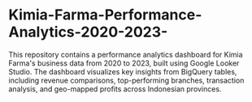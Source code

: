 # Kimia-Farma-Performance-Analytics-2020-2023-
This repository contains a performance analytics dashboard for Kimia Farma's business data from 2020 to 2023, built using Google Looker Studio. The dashboard visualizes key insights from BigQuery tables, including revenue comparisons, top-performing branches, transaction analysis, and geo-mapped profits across Indonesian provinces.  
